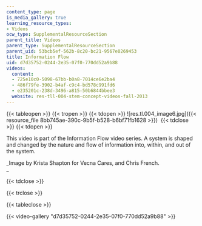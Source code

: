 ```yaml
---
content_type: page
is_media_gallery: true
learning_resource_types:
- Videos
ocw_type: SupplementalResourceSection
parent_title: Videos
parent_type: SupplementalResourceSection
parent_uid: 53bcb5ef-562b-8c20-bc21-9567e0269453
title: Information Flow
uid: d7d35752-0244-2e35-07f0-770dd52a9b88
videos:
  content:
  - 725e10c0-5098-67bb-b0a8-7014ce6e2ba4
  - 486f79fe-3902-b4af-c9c4-bd578c991fd6
  - e235201c-238d-3496-a815-50b6844bbee3
  website: res-tll-004-stem-concept-videos-fall-2013
---
```


{{< tableopen >}}
{{< tropen >}}
{{< tdopen >}}
![res.tl.004_image6.jpg]({{< resource_file 8bb745ae-390c-9b5f-b528-b6bf71fb1628 >}}) 
{{< tdclose >}}
{{< tdopen >}}


This video is part of the Information Flow video series. A system is shaped and changed by the nature and flow of information into, within, and out of the system.

_Image by Krista Shapton for Vecna Cares, and Chris French.  
_


{{< tdclose >}}

{{< trclose >}}

{{< tableclose >}}

{{< video-gallery "d7d35752-0244-2e35-07f0-770dd52a9b88" >}}

